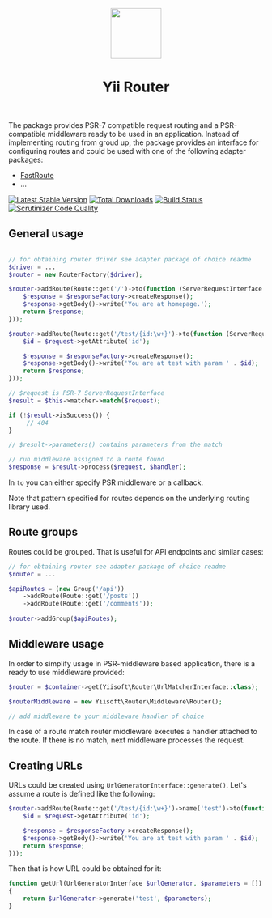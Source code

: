 <p align="center">
    <a href="https://github.com/yiisoft" target="_blank">
        <img src="https://avatars0.githubusercontent.com/u/993323" height="100px">
    </a>
    <h1 align="center">Yii Router</h1>
    <br>
</p>

The package provides PSR-7 compatible request routing and a PSR-compatible middleware ready to be used in an application.
Instead of implementing routing from groud up, the package provides an interface for configuring routes and could be used
with one of the following adapter packages:

- [FastRoute](https://github.com/yiisoft/router-fastroute)
- ...

[![Latest Stable Version](https://poser.pugx.org/yiisoft/router/v/stable.png)](https://packagist.org/packages/yiisoft/router)
[![Total Downloads](https://poser.pugx.org/yiisoft/router/downloads.png)](https://packagist.org/packages/yiisoft/router)
[![Build Status](https://travis-ci.com/yiisoft/router.svg?branch=master)](https://travis-ci.com/yiisoft/router)
[![Scrutinizer Code Quality](https://scrutinizer-ci.com/g/yiisoft/router/badges/quality-score.png?b=master)](https://scrutinizer-ci.com/g/yiisoft/router/?branch=master)

## General usage

```php

// for obtaining router driver see adapter package of choice readme
$driver = ...
$router = new RouterFactory($driver);

$router->addRoute(Route::get('/')->to(function (ServerRequestInterface $request, RequestHandlerInterface $next) use ($responseFactory) {
    $response = $responseFactory->createResponse();
    $response->getBody()->write('You are at homepage.');
    return $response;
}));

$router->addRoute(Route::get('/test/{id:\w+}')->to(function (ServerRequestInterface $request, RequestHandlerInterface $next) use ($responseFactory) {
    $id = $request->getAttribute('id');

    $response = $responseFactory->createResponse();
    $response->getBody()->write('You are at test with param ' . $id);
    return $response;
}));

// $request is PSR-7 ServerRequestInterface
$result = $this->matcher->match($request);

if (!$result->isSuccess()) {
     // 404
}

// $result->parameters() contains parameters from the match

// run middleware assigned to a route found 
$response = $result->process($request, $handler);
```

In `to` you can either specify PSR middleware or a callback.

Note that pattern specified for routes depends on the underlying routing library used.

## Route groups

Routes could be grouped. That is useful for API endpoints and similar cases:

```php
// for obtaining router see adapter package of choice readme
$router = ...

$apiRoutes = (new Group('/api'))
    ->addRoute(Route::get('/posts'))
    ->addRoute(Route::get('/comments'));
    
$router->addGroup($apiRoutes);
```

## Middleware usage

In order to simplify usage in PSR-middleware based application, there is a ready to use middleware provided:

```php
$router = $container->get(Yiisoft\Router\UrlMatcherInterface::class);

$routerMiddleware = new Yiisoft\Router\Middleware\Router();

// add middleware to your middleware handler of choice 
```

In case of a route match router middleware executes a handler attached to the route. If there is no match, next
middleware processes the request.

## Creating URLs

URLs could be created using `UrlGeneratorInterface::generate()`. Let's assume a route is defined like the following:

```php
$router->addRoute(Route::get('/test/{id:\w+}')->name('test')->to(function (ServerRequestInterface $request, RequestHandlerInterface $next) use ($responseFactory) {
    $id = $request->getAttribute('id');

    $response = $responseFactory->createResponse();
    $response->getBody()->write('You are at test with param ' . $id);
    return $response;
}));
```

Then that is how URL could be obtained for it:

```php
function getUrl(UrlGeneratorInterface $urlGenerator, $parameters = [])
{
    return $urlGenerator->generate('test', $parameters);
}
```
